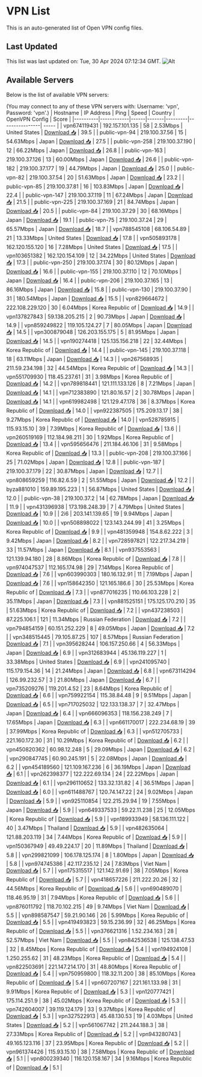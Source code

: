 # VPN List

This is an auto-generated list of Open VPN config files.

## Last Updated

This list was last updated on: Tue, 30 Apr 2024 07:12:34 GMT.
![Alt](https://repobeats.axiom.co/api/embed/186b98318ef1479477931607c1ad7d823f12451f.svg "Repobeats analytics image")

## Available Servers

Below is the list of available VPN servers:

(You may connect to any of these VPN servers with: Username: 'vpn', Password: 'vpn'.)
| Hostname | IP Address | Ping | Speed | Country | OpenVPN Config | Score |
|----------|------------|------|-------|---------|----------------| ----- |
| vpn674119431 | 192.157.101.135 | 58 | 2.53Mbps | United States | [Download 📥](./configs/server_0_US.ovpn) | 39.5 |
| public-vpn-94 | 219.100.37.56 | 15 | 54.63Mbps | Japan | [Download 📥](./configs/server_1_JP.ovpn) | 27.5 |
| public-vpn-258 | 219.100.37.190 | 12 | 66.22Mbps | Japan | [Download 📥](./configs/server_2_JP.ovpn) | 26.8 |
| public-vpn-163 | 219.100.37.126 | 13 | 60.00Mbps | Japan | [Download 📥](./configs/server_3_JP.ovpn) | 26.6 |
| public-vpn-182 | 219.100.37.177 | 19 | 44.79Mbps | Japan | [Download 📥](./configs/server_4_JP.ovpn) | 25.0 |
| public-vpn-82 | 219.100.37.54 | 20 | 51.63Mbps | Japan | [Download 📥](./configs/server_5_JP.ovpn) | 23.2 |
| public-vpn-85 | 219.100.37.81 | 16 | 103.83Mbps | Japan | [Download 📥](./configs/server_6_JP.ovpn) | 22.4 |
| public-vpn-147 | 219.100.37.119 | 11 | 67.24Mbps | Japan | [Download 📥](./configs/server_7_JP.ovpn) | 21.5 |
| public-vpn-225 | 219.100.37.169 | 21 | 84.74Mbps | Japan | [Download 📥](./configs/server_8_JP.ovpn) | 20.5 |
| public-vpn-84 | 219.100.37.29 | 30 | 68.16Mbps | Japan | [Download 📥](./configs/server_9_JP.ovpn) | 19.1 |
| public-vpn-75 | 219.100.37.24 | 29 | 65.57Mbps | Japan | [Download 📥](./configs/server_10_JP.ovpn) | 18.7 |
| vpn788545108 | 68.106.54.89 | 21 | 13.33Mbps | United States | [Download 📥](./configs/server_11_US.ovpn) | 17.8 |
| vpn505893178 | 162.120.155.120 | 16 | 7.28Mbps | United States | [Download 📥](./configs/server_12_US.ovpn) | 17.5 |
| vpn103651382 | 162.120.154.109 | 12 | 34.22Mbps | United States | [Download 📥](./configs/server_13_US.ovpn) | 17.3 |
| public-vpn-250 | 219.100.37.174 | 30 | 80.12Mbps | Japan | [Download 📥](./configs/server_14_JP.ovpn) | 16.6 |
| public-vpn-155 | 219.100.37.110 | 12 | 70.10Mbps | Japan | [Download 📥](./configs/server_15_JP.ovpn) | 16.4 |
| public-vpn-206 | 219.100.37.165 | 13 | 86.16Mbps | Japan | [Download 📥](./configs/server_16_JP.ovpn) | 15.8 |
| public-vpn-130 | 219.100.37.90 | 31 | 180.54Mbps | Japan | [Download 📥](./configs/server_17_JP.ovpn) | 15.5 |
| vpn829664672 | 222.108.229.120 | 30 | 6.04Mbps | Korea Republic of | [Download 📥](./configs/server_18_KR.ovpn) | 14.9 |
| vpn137827843 | 59.138.205.215 | 2 | 90.73Mbps | Japan | [Download 📥](./configs/server_19_JP.ovpn) | 14.9 |
| vpn859249822 | 119.105.124.27 | 7 | 80.05Mbps | Japan | [Download 📥](./configs/server_20_JP.ovpn) | 14.5 |
| vpn300879048 | 126.203.155.175 | 5 | 81.95Mbps | Japan | [Download 📥](./configs/server_21_JP.ovpn) | 14.5 |
| vpn190274418 | 125.135.156.218 | 22 | 32.44Mbps | Korea Republic of | [Download 📥](./configs/server_22_KR.ovpn) | 14.4 |
| public-vpn-145 | 219.100.37.118 | 18 | 63.11Mbps | Japan | [Download 📥](./configs/server_23_JP.ovpn) | 14.3 |
| vpn267568935 | 211.59.234.198 | 32 | 44.54Mbps | Korea Republic of | [Download 📥](./configs/server_24_KR.ovpn) | 14.3 |
| vpn551709930 | 118.45.237.61 | 31 | 3.98Mbps | Korea Republic of | [Download 📥](./configs/server_25_KR.ovpn) | 14.2 |
| vpn789818441 | 121.111.133.126 | 8 | 7.21Mbps | Japan | [Download 📥](./configs/server_26_JP.ovpn) | 14.1 |
| vpn712383890 | 121.80.16.57 | 2 | 30.78Mbps | Japan | [Download 📥](./configs/server_27_JP.ovpn) | 14.1 |
| vpn619982498 | 121.129.47.178 | 36 | 8.37Mbps | Korea Republic of | [Download 📥](./configs/server_28_KR.ovpn) | 14.0 |
| vpn922387505 | 175.209.13.17 | 38 | 9.27Mbps | Korea Republic of | [Download 📥](./configs/server_29_KR.ovpn) | 14.0 |
| vpn528785915 | 115.93.15.10 | 39 | 7.39Mbps | Korea Republic of | [Download 📥](./configs/server_30_KR.ovpn) | 13.6 |
| vpn260519169 | 112.184.98.211 | 30 | 1.92Mbps | Korea Republic of | [Download 📥](./configs/server_31_KR.ovpn) | 13.4 |
| vpn595656476 | 211.184.46.106 | 31 | 9.58Mbps | Korea Republic of | [Download 📥](./configs/server_32_KR.ovpn) | 13.3 |
| public-vpn-208 | 219.100.37.166 | 25 | 71.02Mbps | Japan | [Download 📥](./configs/server_33_JP.ovpn) | 12.8 |
| public-vpn-187 | 219.100.37.179 | 22 | 30.87Mbps | Japan | [Download 📥](./configs/server_34_JP.ovpn) | 12.7 |
| vpn808659259 | 116.82.6.59 | 2 | 51.55Mbps | Japan | [Download 📥](./configs/server_35_JP.ovpn) | 12.2 |
| byza881010 | 159.89.195.223 | 1 | 56.87Mbps | United States | [Download 📥](./configs/server_36_US.ovpn) | 12.0 |
| public-vpn-38 | 219.100.37.2 | 14 | 62.78Mbps | Japan | [Download 📥](./configs/server_37_JP.ovpn) | 11.9 |
| vpn431396938 | 173.198.248.39 | 7 | 4.79Mbps | United States | [Download 📥](./configs/server_38_US.ovpn) | 10.9 |
| 2i6 | 203.141.139.65 | 19 | 9.94Mbps | Japan | [Download 📥](./configs/server_39_JP.ovpn) | 10.0 |
| vpn508898022 | 123.143.244.99 | 41 | 3.25Mbps | Korea Republic of | [Download 📥](./configs/server_40_KR.ovpn) | 9.9 |
| vpn481359948 | 154.8.62.222 | 3 | 9.42Mbps | Japan | [Download 📥](./configs/server_41_JP.ovpn) | 8.2 |
| vpn728597821 | 122.217.34.219 | 33 | 11.57Mbps | Japan | [Download 📥](./configs/server_42_JP.ovpn) | 8.1 |
| vpn937553563 | 121.139.94.180 | 28 | 8.86Mbps | Korea Republic of | [Download 📥](./configs/server_43_KR.ovpn) | 7.8 |
| vpn974047537 | 112.165.174.98 | 29 | 7.14Mbps | Korea Republic of | [Download 📥](./configs/server_44_KR.ovpn) | 7.6 |
| vpn603990303 | 180.16.132.91 | 11 | 7.19Mbps | Japan | [Download 📥](./configs/server_45_JP.ovpn) | 7.6 |
| vpn158642350 | 121.165.186.6 | 30 | 25.53Mbps | Korea Republic of | [Download 📥](./configs/server_46_KR.ovpn) | 7.3 |
| vpn877016235 | 110.66.103.228 | 2 | 35.11Mbps | Japan | [Download 📥](./configs/server_47_JP.ovpn) | 7.3 |
| vpn881525151 | 175.125.170.210 | 35 | 51.63Mbps | Korea Republic of | [Download 📥](./configs/server_48_KR.ovpn) | 7.2 |
| vpn437238503 | 87.225.106.1 | 121 | 11.34Mbps | Russian Federation | [Download 📥](./configs/server_49_RU.ovpn) | 7.2 |
| vpn794854159 | 60.151.252.229 | 8 | 49.05Mbps | Japan | [Download 📥](./configs/server_50_JP.ovpn) | 7.2 |
| vpn348515445 | 79.105.87.25 | 107 | 8.57Mbps | Russian Federation | [Download 📥](./configs/server_51_RU.ovpn) | 7.1 |
| vpn395628244 | 106.157.250.66 | 4 | 56.33Mbps | Japan | [Download 📥](./configs/server_52_JP.ovpn) | 6.9 |
| vpn312683944 | 45.136.119.227 | 1 | 33.38Mbps | United States | [Download 📥](./configs/server_53_US.ovpn) | 6.9 |
| vpn241095740 | 115.179.154.36 | 14 | 21.24Mbps | Japan | [Download 📥](./configs/server_54_JP.ovpn) | 6.8 |
| vpn673114294 | 126.99.232.57 | 3 | 21.80Mbps | Japan | [Download 📥](./configs/server_55_JP.ovpn) | 6.7 |
| vpn735209276 | 119.201.4.52 | 23 | 8.64Mbps | Korea Republic of | [Download 📥](./configs/server_56_KR.ovpn) | 6.6 |
| vpn759922154 | 115.38.84.48 | 9 | 9.51Mbps | Japan | [Download 📥](./configs/server_57_JP.ovpn) | 6.5 |
| vpn717025032 | 122.133.138.37 | 7 | 32.47Mbps | Japan | [Download 📥](./configs/server_58_JP.ovpn) | 6.4 |
| vpn666096353 | 118.156.238.249 | 7 | 17.65Mbps | Japan | [Download 📥](./configs/server_59_JP.ovpn) | 6.3 |
| vpn661170017 | 222.234.68.19 | 39 | 37.99Mbps | Korea Republic of | [Download 📥](./configs/server_60_KR.ovpn) | 6.3 |
| vpn512705733 | 221.160.172.30 | 31 | 10.29Mbps | Korea Republic of | [Download 📥](./configs/server_61_KR.ovpn) | 6.2 |
| vpn450820362 | 60.98.12.248 | 5 | 29.09Mbps | Japan | [Download 📥](./configs/server_62_JP.ovpn) | 6.2 |
| vpn290847745 | 60.90.245.191 | 5 | 22.08Mbps | Japan | [Download 📥](./configs/server_63_JP.ovpn) | 6.2 |
| vpn454189560 | 121.109.167.236 | 6 | 36.19Mbps | Japan | [Download 📥](./configs/server_64_JP.ovpn) | 6.1 |
| vpn262398377 | 122.222.69.134 | 24 | 22.22Mbps | Japan | [Download 📥](./configs/server_65_JP.ovpn) | 6.1 |
| vpn296110652 | 133.32.131.82 | 4 | 36.51Mbps | Japan | [Download 📥](./configs/server_66_JP.ovpn) | 6.0 |
| vpn611488767 | 120.74.147.22 | 24 | 9.02Mbps | Japan | [Download 📥](./configs/server_67_JP.ovpn) | 5.9 |
| vpn925110854 | 122.215.29.94 | 19 | 7.55Mbps | Japan | [Download 📥](./configs/server_68_JP.ovpn) | 5.9 |
| vpn649337533 | 59.22.11.238 | 25 | 12.05Mbps | Korea Republic of | [Download 📥](./configs/server_69_KR.ovpn) | 5.9 |
| vpn189933949 | 58.136.111.122 | 40 | 3.47Mbps | Thailand | [Download 📥](./configs/server_70_TH.ovpn) | 5.9 |
| vpn482635064 | 121.88.203.119 | 34 | 7.44Mbps | Korea Republic of | [Download 📥](./configs/server_71_KR.ovpn) | 5.9 |
| vpn150367949 | 49.49.224.17 | 20 | 11.89Mbps | Thailand | [Download 📥](./configs/server_72_TH.ovpn) | 5.8 |
| vpn299821099 | 106.178.125.174 | 8 | 1.80Mbps | Japan | [Download 📥](./configs/server_73_JP.ovpn) | 5.8 |
| vpn974745386 | 42.117.235.12 | 24 | 7.83Mbps | Viet Nam | [Download 📥](./configs/server_74_VN.ovpn) | 5.7 |
| vpn175315517 | 121.142.91.69 | 38 | 7.05Mbps | Korea Republic of | [Download 📥](./configs/server_75_KR.ovpn) | 5.7 |
| vpn418657226 | 211.222.20.26 | 32 | 44.56Mbps | Korea Republic of | [Download 📥](./configs/server_76_KR.ovpn) | 5.6 |
| vpn690489070 | 118.46.95.19 | 31 | 7.94Mbps | Korea Republic of | [Download 📥](./configs/server_77_KR.ovpn) | 5.6 |
| vpn876011792 | 118.70.102.215 | 49 | 9.74Mbps | Viet Nam | [Download 📥](./configs/server_78_VN.ovpn) | 5.5 |
| vpn898587547 | 59.21.90.146 | 26 | 5.99Mbps | Korea Republic of | [Download 📥](./configs/server_79_KR.ovpn) | 5.5 |
| vpn419493823 | 59.15.236.99 | 32 | 46.25Mbps | Korea Republic of | [Download 📥](./configs/server_80_KR.ovpn) | 5.5 |
| vpn376621316 | 1.52.234.163 | 28 | 52.57Mbps | Viet Nam | [Download 📥](./configs/server_81_VN.ovpn) | 5.5 |
| vpn842536538 | 125.138.47.53 | 32 | 8.45Mbps | Korea Republic of | [Download 📥](./configs/server_82_KR.ovpn) | 5.4 |
| vpn194924108 | 1.250.255.62 | 31 | 48.23Mbps | Korea Republic of | [Download 📥](./configs/server_83_KR.ovpn) | 5.4 |
| vpn822503691 | 221.147.214.170 | 31 | 48.80Mbps | Korea Republic of | [Download 📥](./configs/server_84_KR.ovpn) | 5.4 |
| vpn750959800 | 118.32.11.200 | 38 | 85.10Mbps | Korea Republic of | [Download 📥](./configs/server_85_KR.ovpn) | 5.4 |
| vpn607207167 | 221.161.133.98 | 31 | 9.91Mbps | Korea Republic of | [Download 📥](./configs/server_86_KR.ovpn) | 5.3 |
| vpn120777421 | 175.114.251.9 | 38 | 45.02Mbps | Korea Republic of | [Download 📥](./configs/server_87_KR.ovpn) | 5.3 |
| vpn742604007 | 39.119.124.179 | 33 | 9.37Mbps | Korea Republic of | [Download 📥](./configs/server_88_KR.ovpn) | 5.3 |
| vpn327522913 | 45.48.130.53 | 19 | 4.03Mbps | United States | [Download 📥](./configs/server_89_US.ovpn) | 5.2 |
| vpn561067742 | 211.244.188.3 | 38 | 27.33Mbps | Korea Republic of | [Download 📥](./configs/server_90_KR.ovpn) | 5.2 |
| vpn943280743 | 49.165.123.116 | 37 | 23.95Mbps | Korea Republic of | [Download 📥](./configs/server_91_KR.ovpn) | 5.2 |
| vpn961374426 | 115.93.15.10 | 38 | 7.58Mbps | Korea Republic of | [Download 📥](./configs/server_92_KR.ovpn) | 5.1 |
| vpn800239340 | 116.120.158.167 | 34 | 9.16Mbps | Korea Republic of | [Download 📥](./configs/server_93_KR.ovpn) | 5.1 |
